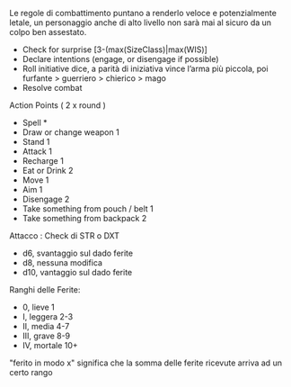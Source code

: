 Le regole di combattimento puntano a renderlo veloce e potenzialmente letale, un personaggio anche di alto livello non sarà mai al sicuro da un colpo ben assestato.


- Check for surprise [3-(max(SizeClass)|max(WIS)]
- Declare intentions (engage, or disengage if possible)
- Roll initiative dice, a parità di iniziativa vince l’arma più piccola,  poi furfante > guerriero > chierico > mago
- Resolve combat 

Action Points ( 2 x round )
- Spell *
- Draw or change weapon 1
- Stand 1
- Attack 1
- Recharge 1
- Eat or Drink 2
- Move 1 
- Aim 1
- Disengage 2
- Take something from pouch / belt 1
- Take something from backpack 2

Attacco : Check di STR o DXT
- d6, svantaggio sul dado ferite
- d8, nessuna modifica
- d10, vantaggio sul dado ferite

Ranghi delle Ferite:
- 0, lieve 1
- I, leggera 2-3
- II, media 4-7
- III, grave 8-9
- IV, mortale 10+

"ferito in modo x" significa che la somma delle ferite ricevute arriva ad un certo rango